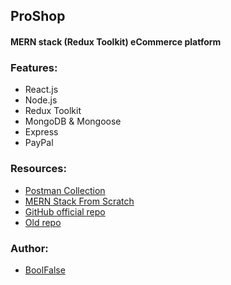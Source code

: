 
## ProShop

#### MERN stack (Redux Toolkit) eCommerce platform


### Features:

- React.js
- Node.js
- Redux Toolkit
- MongoDB & Mongoose
- Express
- PayPal


### Resources:

- [Postman Collection](https://documenter.getpostman.com/view/1747137/2s93eX2Dym)
- [MERN Stack From Scratch](https://www.traversymedia.com/mern-stack-from-scratch)
- [GitHub official repo](https://github.com/bradtraversy/proshop-v2)
- [Old repo](https://github.com/bradtraversy/proshop_mern)


### Author:

- [BoolFalse](https://boolfalse.com/)
